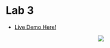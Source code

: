 # Lab 3

- [Live Demo Here!](https://webpages.scu.edu/ftp/jvu/lab3/homepage.html)

<p align="center">
    <img src="https://media.discordapp.net/attachments/892901673322815511/899896769750638592/unknown.png?width=1440&height=554">
</p>
